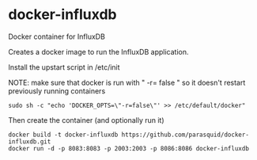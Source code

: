 docker-influxdb
==================

Docker container for InfluxDB

Creates a docker image to run the InfluxDB application.


Install the upstart script in /etc/init

NOTE: make sure that docker is run with " -r= false " so it doesn't restart previously running containers

    sudo sh -c "echo 'DOCKER_OPTS=\"-r=false\"' >> /etc/default/docker"

Then create the container (and optionally run it)

    docker build -t docker-influxdb https://github.com/parasquid/docker-influxdb.git
    docker run -d -p 8083:8083 -p 2003:2003 -p 8086:8086 docker-influxdb
